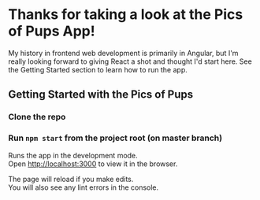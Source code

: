 # Thanks for taking a look at the Pics of Pups App!

My history in frontend web development is primarily in Angular, but I'm really looking forward to giving React a shot and thought I'd start here.  See the Getting Started section to learn how to run the app.

## Getting Started with the Pics of Pups

### Clone the repo

### Run `npm start` from the project root (on master branch)

Runs the app in the development mode.\
Open [http://localhost:3000](http://localhost:3000) to view it in the browser.

The page will reload if you make edits.\
You will also see any lint errors in the console.

